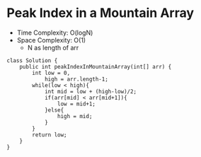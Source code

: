 # Peak Index in a Mountain Array

- Time Complexity: O(logN)
- Space Complexity: O(1)
  - N as length of arr

```
class Solution {
    public int peakIndexInMountainArray(int[] arr) {
        int low = 0,
            high = arr.length-1;
        while(low < high){
            int mid = low + (high-low)/2;
            if(arr[mid] < arr[mid+1]){
                low = mid+1;
            }else{
                high = mid;
            }
        }
        return low;
    }
}
```
